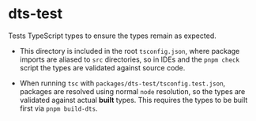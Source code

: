 # dts-test

Tests TypeScript types to ensure the types remain as expected.

- This directory is included in the root `tsconfig.json`, where package imports are aliased to `src` directories, so in IDEs and the `pnpm check` script the types are validated against source code.

- When running `tsc` with `packages/dts-test/tsconfig.test.json`, packages are resolved using normal `node` resolution, so the types are validated against actual **built** types. This requires the types to be built first via `pnpm build-dts`.

